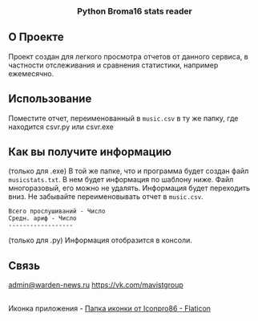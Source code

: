 <!-- Improved compatibility of back to top link: See: https://github.com/othneildrew/Best-README-Template/pull/73 -->
<h3 align="center">Python Broma16 stats reader</h3>

<!-- ABOUT THE PROJECT -->
## О Проекте

Проект создан для легкого просмотра отчетов от данного сервиса, в частности отслеживания и сравнения статистики, например ежемесячно.

<!-- GETTING STARTED -->
## Использование

Поместите отчет, переименованный в `music.csv` в ту же папку, где находится csvr.py или csvr.exe

## Как вы получите информацию
(только для .exe)
В той же папке, что и программа будет создан файл `musicstats.txt`. В нем будет информация по шаблону ниже. Файл многоразовый, его можно не удалять. Информация будет переходить вниз. Не забывайте переименовывать отчет в `music.csv`.
```
Всего прослушиваний - Число
Средн. ариф - Число
------------------
```
(только для .py)
Информация отобразится в консоли.

<!-- CONTACT -->
## Связь

admin@warden-news.ru
https://vk.com/mavistgroup

##
Иконка приложения - <a href="https://www.flaticon.com/ru/free-icons/" title="папка иконки">Папка иконки от Iconpro86 - Flaticon</a>
